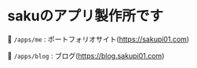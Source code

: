 # sakuのアプリ製作所です

🌸 `/apps/me` : ポートフォリオサイト(https://sakupi01.com)

🌸 `/apps/blog` : ブログ(https://blog.sakupi01.com)
